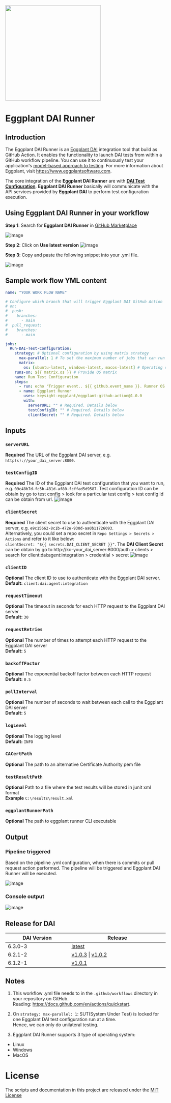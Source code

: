 <img src="https://www.eggplantsoftware.com/hubfs/Branding/Keysight-Eggplant-Logo_RGB_full-color.svg" width="300px"/>

# Eggplant DAI Runner 

## Introduction

The Eggplant DAI Runner is an [Eggplant DAI](https://www.eggplantsoftware.com/digital-automation-intelligence) integration tool that build as GitHub Action. It enables the functionality to launch DAI tests from within a GitHub workflow pipeline. You can use it to continuously test your application's [model-based approach to testing](https://docs.eggplantsoftware.com/docs/dai-using-eggplant-dai/).  For more information about Eggplant, visit https://www.eggplantsoftware.com.

The core integration of the **Eggplant DAI Runner** are with [**DAI Test Configuration**](https://docs.eggplantsoftware.com/docs/dai-test-configuration/). **Eggplant DAI Runner** basically will communicate with the API services provided by **Eggplant DAI** to perform test configuration execution.

## Using Eggplant DAI Runner in your workflow

**Step 1**: Search for **Eggplant DAI Runner** in [GitHub Marketplace](https://github.com/marketplace?category=&query=&type=actions&verification=)

![image](https://user-images.githubusercontent.com/101400930/174242174-8aa9fba1-52e2-4016-a8a0-4d7998d07f6d.png)

**Step 2**: Click on **Use latest version**
![image](https://user-images.githubusercontent.com/101400930/168304958-ed1e07b9-6738-42f8-a2e4-e8fa761daedb.png)

**Step 3**: Copy and paste the following snippet into your .yml file. 

![image](https://user-images.githubusercontent.com/101400930/174241940-fbefd241-12e9-4f03-b6c4-d8547396e80a.png)

## Sample work flow YML content
```yaml
name: "YOUR WORK FLOW NAME"

# Configure which branch that will trigger Eggplant DAI GitHub Action
# on:
#  push:
#    branches:
#      - main 
#  pull_request:
#    branches:
#      - main

jobs:
  Run-DAI-Test-Configuration:
    strategy: # Optional configuration by using matrix strategy
      max-parallel: 1 # To set the maximum number of jobs that can run simultaneously 
      matrix:
        os: [ubuntu-latest, windows-latest, macos-latest] # Operating support by Eggplant DAI GitHub Action
    runs-on: ${{ matrix.os }} # Provide OS matrix
    name: Run Test Configuration
    steps:
      - run: echo "Trigger event.. ${{ github.event_name }}. Runner OS.. ${{ runner.os }}."
      - name: Eggplant Runner
        uses: keysight-eggplant/eggplant-github-action@1.0.0
        with:
          serverURL: "" # Required. Details below
          testConfigID: "" # Required. Details below
          clientSecret: "" # Required. Details below
```

## Inputs

### `serverURL`
**Required** The URL of the Eggplant DAI server, e.g. `http(s)://your_dai_server:8000`.

### `testConfigID`
**Required** The ID of the Eggplant DAI test configuration that you want to run, e.g. `09c48b7d-fc5b-481d-af80-fcffad5d9587`.
Test configuration ID can be obtain by go to test config > look for a particular test config > test config id can be obtain from url.
![image](https://user-images.githubusercontent.com/103989779/199384006-f724b3f8-02f4-43d8-8d2f-6531f8e3f08f.png)


### `clientSecret`
**Required** The client secret to use to authenticate with the Eggplant DAI server, e.g. `e9c15662-8c1b-472e-930d-aa0b11726093`.<br />
             Alternatively, you could set a repo secret in `Repo Settings > Secrets > Actions` and refer to it like below:<br />
             `clientSecret: "${{ secrets.DAI_CLIENT_SECRET }}"`.
The **DAI Client Secret** can be obtain by go to http://kc-your_dai_server:8000/auth > clients > search for client:dai:agent:integration > credential > secret
![image](https://user-images.githubusercontent.com/101400930/167881013-7b164d9e-41f1-4ce2-b08a-21704acb9d36.png)

             
### `clientID`
**Optional** The client ID to use to authenticate with the Eggplant DAI server.<br />
**Default:** `client:dai:agent:integration`

### `requestTimeout`
**Optional** The timeout in seconds for each HTTP request to the Eggplant DAI server<br />
**Default:** `30`

### `requestRetries`
**Optional** The number of times to attempt each HTTP request to the Eggplant DAI server<br />
**Default:** `5`

### `backoffFactor`
**Optional** The exponential backoff factor between each HTTP request<br />
**Default:** `0.5`

### `pollInterval`
**Optional** The number of seconds to wait between each call to the Eggplant DAI server<br />
**Default:** `5`

### `logLevel`
**Optional** The logging level<br />
**Default:** `INFO`

### `CACertPath`
**Optional** The path to an alternative Certificate Authority pem file<br />

### `testResultPath`
**Optional** Path to a file where the test results will be stored in junit xml format<br />
**Example** `C:\results\result.xml`

### `eggplantRunnerPath`
**Optional** The path to eggplant runner CLI executable<br />

## Output
### Pipeline triggered
Based on the pipeline .yml configuration, when there is commits or pull request action performed. The pipeline will be triggered and Eggplant DAI Runner will be executed.

![image](https://user-images.githubusercontent.com/101400930/165939235-3f1f5ecd-8242-450d-918e-dbeb9f6f4b15.png)

### Console output
![image](https://user-images.githubusercontent.com/103989779/199383286-1c32e75e-b5eb-4129-90dc-8d593b8cea00.png)

## Release for DAI
<table>
  <thead>
    <tr>
      <th width="300px">DAI Version</th>
      <th width="500px">Release</th>
    </tr>
  </thead>
  <tbody>
  <tr>
      <td>6.3.0-3</td>
      <td><a href="https://github.com/marketplace/actions/eggplant-runner">latest</a></td>
  </tr>
  <tr>
      <td>6.2.1-2</td>
      <td><a href="https://github.com/marketplace/actions/eggplant-runner?version=v1.0.3">v1.0.3</a> | <a href="https://github.com/marketplace/actions/eggplant-runner?version=v1.0.2">v1.0.2</a></td>
  </tr>
  <tr>
      <td>6.1.2-1</td>
      <td><a href="https://github.com/marketplace/actions/eggplant-runner?version=v1.0.1">v1.0.1</a></td>
  </tr>
  </tbody>
</table>

## Notes

1. This workflow .yml file needs to in the `.github/workflows` directory in your repository on GitHub.<br />
Reading: https://docs.github.com/en/actions/quickstart.


2. On `strategy: max-parallel: 1`: SUT(System Under Test) is locked for one Eggplant DAI test configuration run at a time.<br />
Hence, we can only do unilateral testing.


3. Eggplant DAI Runner supports 3 type of operating system: 
 - Linux
 - Windows
 - MacOS

# License

The scripts and documentation in this project are released under the [MIT License](LICENSE)
